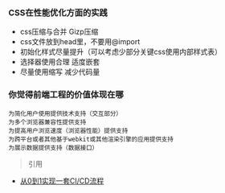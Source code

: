 

### CSS在性能优化方面的实践
- css压缩与合并 Gizp压缩
- css文件放到head里，不要用@import
- 初始化样式尽量提升（可以考虑少部分关键css使用内部样式表）
- 选择器使用合理 适度嵌套
- 尽量使用缩写 减少代码量


### 你觉得前端工程的价值体现在哪
```
为简化用户使用提供技术支持（交互部分）
为多个浏览器兼容性提供支持
为提高用户浏览速度（浏览器性能）提供支持
为跨平台或者其他基于webkit或其他渲染引擎的应用提供支持
为展示数据提供支持（数据接口）
```

> 引用
- [从0到1实现一套CI/CD流程](https://juejin.cn/book/6897616008173846543)